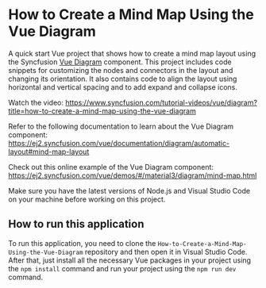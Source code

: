 # How to Create a Mind Map Using the Vue Diagram

A quick start Vue project that shows how to create a mind map layout using the Syncfusion [Vue Diagram](https://www.syncfusion.com/vue-components/vue-diagram?utm_source=github&utm_medium=listing&utm_campaign=vue-diagram-mindmap-sample) component. This project includes code snippets for customizing the nodes and connectors in the layout and changing its orientation. It also contains code to align the layout using horizontal and vertical spacing and to add expand and collapse icons.

Watch the video: https://www.syncfusion.com/tutorial-videos/vue/diagram?title=how-to-create-a-mind-map-using-the-vue-diagram 

Refer to the following documentation to learn about the Vue Diagram component: https://ej2.syncfusion.com/vue/documentation/diagram/automatic-layout#mind-map-layout

Check out this online example of the Vue Diagram component: https://ej2.syncfusion.com/vue/demos/#/material3/diagram/mind-map.html

Make sure you have the latest versions of Node.js and Visual Studio Code on your machine before working on this project.

## How to run this application
To run this application, you need to clone the `How-to-Create-a-Mind-Map-Using-the-Vue-Diagram` repository and then open it in Visual Studio Code. After that, just install all the necessary Vue packages in your project using the `npm install` command and run your project using the `npm run dev` command.
